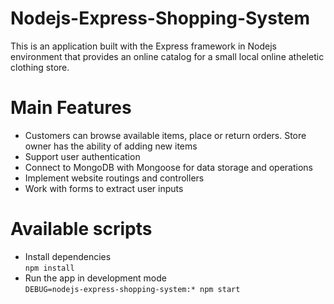 # Nodejs-Express-Shopping-System
This is an application built with the Express framework in Nodejs environment that provides an online catalog for a small local online atheletic clothing store.

# Main Features
- Customers can browse available items, place or return orders. Store owner has the ability of adding new items
- Support user authentication
- Connect to MongoDB with Mongoose for data storage and operations
- Implement website routings and controllers 
- Work with forms to extract user inputs

# Available scripts
- Install dependencies\
```npm install```
- Run the app in development mode\
```DEBUG=nodejs-express-shopping-system:* npm start```

